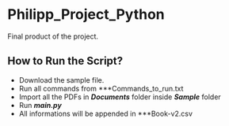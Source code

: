 # Philipp_Project_Python
Final product of the project.

## How to Run the Script?

* Download the sample file.
* Run all commands from ***Commands_to_run.txt
* Import all the PDFs in ***Documents*** folder inside ***Sample*** folder
* Run ***main.py***
* All informations will be appended in ***Book-v2.csv


